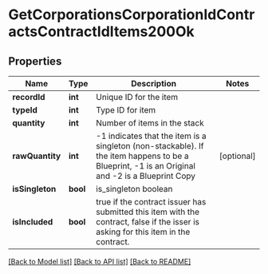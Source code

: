 # GetCorporationsCorporationIdContractsContractIdItems200Ok

## Properties
Name | Type | Description | Notes
------------ | ------------- | ------------- | -------------
**recordId** | **int** | Unique ID for the item | 
**typeId** | **int** | Type ID for item | 
**quantity** | **int** | Number of items in the stack | 
**rawQuantity** | **int** | -1 indicates that the item is a singleton (non-stackable). If the item happens to be a Blueprint, -1 is an Original and -2 is a Blueprint Copy | [optional] 
**isSingleton** | **bool** | is_singleton boolean | 
**isIncluded** | **bool** | true if the contract issuer has submitted this item with the contract, false if the isser is asking for this item in the contract. | 

[[Back to Model list]](../README.md#documentation-for-models) [[Back to API list]](../README.md#documentation-for-api-endpoints) [[Back to README]](../README.md)


